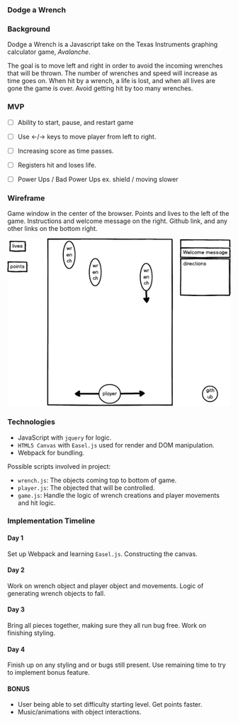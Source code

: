### Dodge a Wrench


### Background

Dodge a Wrench is a Javascript take on the Texas Instruments graphing calculator game, *Avalanche*.

The goal is to move left and right in order to avoid the incoming wrenches that will be thrown. The number of wrenches and speed will increase as time goes on.  When hit by a wrench, a life is lost, and when all lives are gone the game is over. Avoid getting hit by too many wrenches.

### MVP

- [ ] Ability to start, pause, and restart game
- [ ] Use &#8592;/&#8594; keys to move player from left to right.
- [ ] Increasing score as time passes.
- [ ] Registers hit and loses life.
- [ ] Power Ups / Bad Power Ups ex. shield / moving slower


### Wireframe

Game window in the center of the browser. Points and lives to the left of the game. Instructions and welcome message on the right. Github link, and any other links on the bottom right.

![wireframe](docs/wireframe_ui.png)

### Technologies
- JavaScript with `jquery` for logic.
- `HTML5 Canvas` with `Easel.js` used for render and DOM manipulation.
- Webpack for bundling.

Possible scripts involved in project:
- `wrench.js`: The objects coming top to bottom of game.
- `player.js`: The objected that will be controlled.
- `game.js`: Handle the logic of wrench creations and player movements and hit logic.

### Implementation Timeline
#### Day 1

Set up Webpack and learning `Easel.js`. Constructing the canvas.

#### Day 2

Work on wrench object and player object and movements.  Logic of generating wrench objects to fall.

#### Day 3

Bring all pieces together, making sure they all run bug free. Work on finishing styling.

#### Day 4

Finish up on any styling and or bugs still present. Use remaining time to try to implement bonus feature.

#### BONUS
- User being able to set difficulty starting level. Get points faster.
- Music/animations with object interactions.

